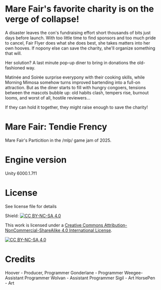 # Mare Fair's favorite charity is on the verge of collapse!

A disaster leaves the con's fundraising effort short thousands of bits just days before launch. With too little time to find sponsors and too much pride to cancel, Fair Flyer does what she does best, she takes matters into her own hooves. If nopony else can save the charity, she'll organize something that will.

Her solution? A last minute pop-up diner to bring in donations the old-fashioned way.

Matinée and Soirée surprise everypony with their cooking skills, while Morning Mimosa somehow turns improved bartending into a full-on attraction. But as the diner starts to fill with hungry congoers, tensions between the mascots bubble up: old habits clash, tempers rise, burnout looms, and worst of all, hostile reviewers...

If they can hold it together, they might raise enough to save the charity! 

# Mare Fair: Tendie Frency
Mare Fair's Particition in the /mlp/ game jam of 2025.

# Engine version
Unity 6000.1.7f1

# License
See license file for details

Shield: [![CC BY-NC-SA 4.0][cc-by-nc-sa-shield]][cc-by-nc-sa]

This work is licensed under a
[Creative Commons Attribution-NonCommercial-ShareAlike 4.0 International License][cc-by-nc-sa].

[![CC BY-NC-SA 4.0][cc-by-nc-sa-image]][cc-by-nc-sa]

[cc-by-nc-sa]: http://creativecommons.org/licenses/by-nc-sa/4.0/
[cc-by-nc-sa-image]: https://licensebuttons.net/l/by-nc-sa/4.0/88x31.png
[cc-by-nc-sa-shield]: https://img.shields.io/badge/License-CC%20BY--NC--SA%204.0-lightgrey.svg

# Credits
Hoover - Producer, Programmer
Gonderlane - Programmer
Weegee- Assistant Programmer
Wolvan - Assistant Programmer
Sigil - Art
HorsePen - Art
